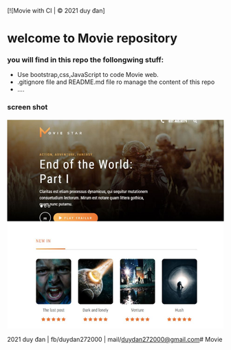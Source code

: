 [![Movie with CI | © 2021 duy đan]
# welcome to Movie repository

### you will find in this repo the follongwing stuff:
* Use bootstrap,css,JavaScript to code Movie web.
* .gitignore file and README.md file ro manage the content of this repo
* ....

###  screen shot 
![Movie with  TDD](https://github.com/DuyDan2706/Movie/blob/main/img/Manhinh.JPG)

  2021 duy đan | fb/duydan272000 | mail/duydan272000@gmail.com# Movie
